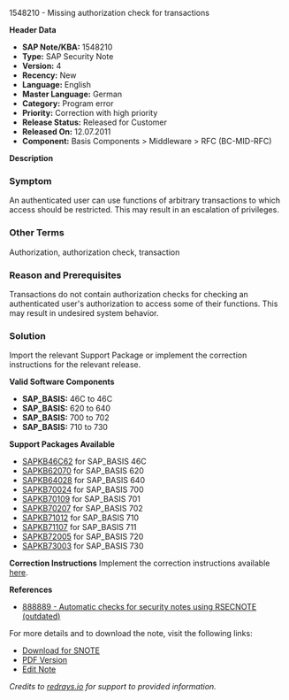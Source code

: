 1548210 - Missing authorization check for transactions

**Header Data**
- **SAP Note/KBA:** 1548210
- **Type:** SAP Security Note
- **Version:** 4
- **Recency:** New
- **Language:** English
- **Master Language:** German
- **Category:** Program error
- **Priority:** Correction with high priority
- **Release Status:** Released for Customer
- **Released On:** 12.07.2011
- **Component:** Basis Components > Middleware > RFC (BC-MID-RFC)

**Description**

### Symptom
An authenticated user can use functions of arbitrary transactions to which access should be restricted. This may result in an escalation of privileges.

### Other Terms
Authorization, authorization check, transaction

### Reason and Prerequisites
Transactions do not contain authorization checks for checking an authenticated user's authorization to access some of their functions. This may result in undesired system behavior.

### Solution
Import the relevant Support Package or implement the correction instructions for the relevant release.

**Valid Software Components**
- **SAP_BASIS:** 46C to 46C
- **SAP_BASIS:** 620 to 640
- **SAP_BASIS:** 700 to 702
- **SAP_BASIS:** 710 to 730

**Support Packages Available**
- [SAPKB46C62](https://me.sap.com/supportpackage/SAPKB46C62) for SAP_BASIS 46C
- [SAPKB62070](https://me.sap.com/supportpackage/SAPKB62070) for SAP_BASIS 620
- [SAPKB64028](https://me.sap.com/supportpackage/SAPKB64028) for SAP_BASIS 640
- [SAPKB70024](https://me.sap.com/supportpackage/SAPKB70024) for SAP_BASIS 700
- [SAPKB70109](https://me.sap.com/supportpackage/SAPKB70109) for SAP_BASIS 701
- [SAPKB70207](https://me.sap.com/supportpackage/SAPKB70207) for SAP_BASIS 702
- [SAPKB71012](https://me.sap.com/supportpackage/SAPKB71012) for SAP_BASIS 710
- [SAPKB71107](https://me.sap.com/supportpackage/SAPKB71107) for SAP_BASIS 711
- [SAPKB72005](https://me.sap.com/supportpackage/SAPKB72005) for SAP_BASIS 720
- [SAPKB73003](https://me.sap.com/supportpackage/SAPKB73003) for SAP_BASIS 730

**Correction Instructions**
Implement the correction instructions available [here](https://me.sap.com/corrins/0001548210/41).

**References**
- [888889 - Automatic checks for security notes using RSECNOTE (outdated)](https://me.sap.com/notes/888889)

For more details and to download the note, visit the following links:
- [Download for SNOTE](https://notesdownloads.sap.com/note/0040000009173312017)
- [PDF Version](https://userapps.support.sap.com/sap/support/sfm/notes/print/0001548210?language=en-US&token=2413D89799720A2FEFE191DE0CEA2226)
- [Edit Note](https://me.sap.com/sap/support/notes/edit/0001548210)

*Credits to [redrays.io](https://redrays.io) for support to provided information.*